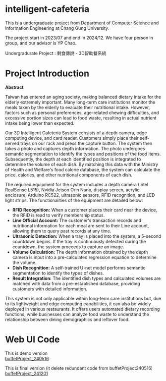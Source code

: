 # intelligent-cafeteria
This is a undergraduate project from Department of Computer Science and Information Engineering at Chang Gung University.

The project start in 2023/07 and end in 2024/12. We have four person in group, and our advisor is YP Chao.

Undergradurate Project : 剩食傳說 - 3D智助餐系統

# Project Introduction
 **Abstract**

Taiwan has entered an aging society, making balanced dietary intake for the elderly extremely important. Many long-term care institutions monitor the meals taken by the elderly to evaluate their nutritional intake. However, factors such as personal preferences, age-related chewing difficulties, and excessive portion sizes can lead to food waste, resulting in actual nutrient intake being lower than expected.

Our 3D Intelligent Cafeteria System consists of a depth camera, edge computing device, and card reader. Customers simply place their self-served trays on our rack and press the capture button. The system then takes a photo and captures depth information. The photo undergoes semantic segmentation to identify the types and positions of the food items. Subsequently, the depth at each identified position is integrated to determine the volume of each dish. By matching this data with the Ministry of Health and Welfare's food calorie database, the system can calculate the price, calories, and other nutritional components of each dish.

The required equipment for the system includes a depth camera (Intel RealSense L515), Nvidia Jetson Orin Nano, display screen, acrylic enclosure, Arduino RC522, ultrasonic sensors, RFID recognition, and LED light strips. The functionalities of the equipment are detailed below:

- **RFID Recognition:** When a customer places their card near the device, the RFID is read to verify membership status.
- **Line Official Account:** The customer's transaction records and nutritional information for each meal are sent to their Line account, allowing them to query past records at any time.
- **Ultrasonic Detection:** When a tray is placed into the system, a 5-second countdown begins. If the tray is continuously detected during the countdown, the system proceeds to capture an image.
- **Volume Calculation:** The depth information obtained by the depth camera is input into a pre-calculated regression equation to determine the volume.
- **Dish Recognition:** A self-trained U-net model performs semantic segmentation to identify the types of dishes.
- **Result Integration:** The identified dish types and calculated volumes are matched with data from a pre-established database, providing customers with detailed information.

This system is not only applicable within long-term care institutions but, due to its lightweight and edge computing capabilities, it can also be widely deployed in various restaurants. It offers users automated dietary recording functions, while businesses can analyze food waste to understand the relationship between dining demographics and leftover food.

# Web UI Code
This is demo version\
[buffetProject_240516](https://drive.google.com/drive/folders/1Pwr4eKatyo4bFE26JR071w2OA1Du7APz?usp=drive_link)

This is final version (it delete redundant code from buffetProject240516)\
[buffetProject_241201](https://drive.google.com/drive/folders/1F4wTsTuuHcQjv1ANcS9yVGLJcu8D9VdE?usp=drive_link)




